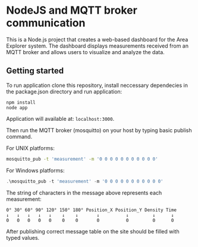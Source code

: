 # NodeJS and MQTT broker communication 

This is a Node.js project that creates a web-based dashboard for the Area Explorer system. The dashboard displays measurements received from an MQTT broker and allows users to visualize and analyze the data.

## Getting started

To run application clone this repository, install neccessary dependecies in the package.json directory and run application:

```node
npm install
node app
```
Application will available at: `localhost:3000`.

Then run the MQTT broker (mosquitto) on your host by typing basic publish command. 

For UNIX platforms:

```sh
mosquitto_pub -t 'measurement' -m '0 0 0 0 0 0 0 0 0 0 0'
```

For Windows platforms:
```powershell
.\mosquitto_pub -t 'measurement' -m '0 0 0 0 0 0 0 0 0 0 0'
```


The string of characters in the message above represents each measurement: 

```
0° 30° 60° 90° 120° 150° 180° Position_X Position_Y Density Time
↓   ↓   ↓   ↓   ↓    ↓    ↓       ↓          ↓         ↓      ↓
0   0   0   0   0    0    0       0          0         0      0   
```

After publishing correct message table on the site should be filled with typed values. 




